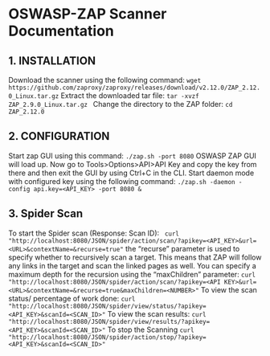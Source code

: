 # OSWASP-ZAP Scanner Documentation 

## 1. INSTALLATION
Download the scanner using the following command: 
`wget https://github.com/zaproxy/zaproxy/releases/download/v2.12.0/ZAP_2.12.0_Linux.tar.gz`
Extract the downloaded tar file: 
```tar -xvzf ZAP_2.9.0_Linux.tar.gz ```
Change the directory to the ZAP folder: 
```cd  ZAP_2.12.0```
## 2. CONFIGURATION
Start zap GUI using this command: 
```./zap.sh -port 8080```
OSWASP ZAP GUI will load up. Now go to Tools>Options>API>API Key and copy the key from there and then exit the GUI by using Ctrl+C in the CLI. 
Start daemon mode with configured key using the following command: 
```./zap.sh -daemon -config api.key=<API_KEY> -port 8080 &```
## 3. Spider Scan
To start the Spider scan (Response: Scan ID): 
``` curl "http://localhost:8080/JSON/spider/action/scan/?apikey=<API_KEY>&url=<URL>&contextName=&recurse=true"```
the “recurse” parameter is used to specify whether to recursively scan a target. This means that ZAP will follow any links in the target and scan the linked pages as well. You can specify a maximum depth for the recursion using the “maxChildren” parameter: 
```curl "http://localhost:8080/JSON/spider/action/scan/?apikey=<API KEY>&url=<URL>&contextName=&recurse=true&maxChildren=<NUMBER>"```
To view the scan status/ percentage of work done: 
```curl "http://localhost:8080/JSON/spider/view/status/?apikey=<API_KEY>&scanId=<SCAN_ID>"```
To view the scan results: 
```curl "http://localhost:8080/JSON/spider/view/results/?apikey=<API_KEY>&scanId=<SCAN_ID>"```
To stop the Scanning 
```curl "http://localhost:8080/JSON/spider/action/stop/?apikey=<API_KEY>&scanId=<SCAN_ID>"```
